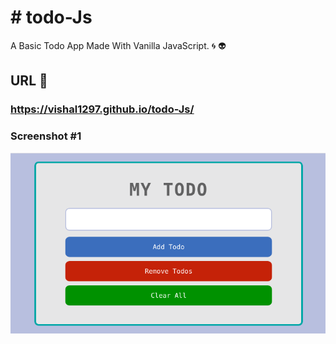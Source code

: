 # # todo-Js
A Basic Todo App Made With Vanilla JavaScript. :cyclone: :alien:

##  URL :arrow_down_small:
###  https://vishal1297.github.io/todo-Js/

### Screenshot #1
<img src="images/todo.png" width="1000"> 
